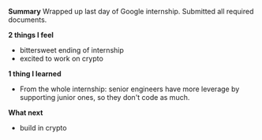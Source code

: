 **Summary**
Wrapped up last day of Google internship. Submitted all required documents. 

**2 things I feel**
- bittersweet ending of internship
- excited to work on crypto

**1 thing I learned**
- From the whole internship: senior engineers have more leverage by supporting junior ones, so they don't code as much.

**What next**
- build in crypto
